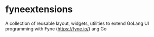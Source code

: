 # fyneextensions
A collection of reusable layout, widgets, utilities to extend GoLang UI programming with Fyne (https://fyne.io/) ang Go
